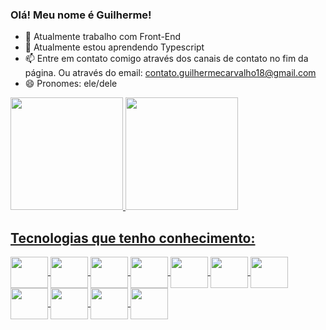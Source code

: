### Olá! Meu nome é Guilherme!

- 🔭 Atualmente trabalho com Front-End
- 🌱 Atualmente estou aprendendo Typescript
- 📫 Entre em contato comigo através dos canais de contato no fim da página. Ou através do email: contato.guilhermecarvalho18@gmail.com
- 😄 Pronomes: ele/dele

<div>
    <a href="https://github.com/GuilhermeCarvalho312">
    <img height="180em" src="https://github-readme-stats.vercel.app/api?username=GuilhermeCarvalho312&show_icons=true">
    <img height="180em" src="https://github-readme-stats.vercel.app/api/top-langs/?username=GuilhermeCarvalho312&langs_count=6&layout=compact">
</div>

##

<div>
    <h2><b>Tecnologias que tenho conhecimento: </b></h2>
</div>

<div>
    <img align="center" height="50" width="60" src="https://cdn.jsdelivr.net/gh/devicons/devicon/icons/javascript/javascript-original.svg" />
    <img align="center" height="50" width="60" src="https://cdn.jsdelivr.net/gh/devicons/devicon/icons/typescript/typescript-original.svg" />
    <img align="center" height="50" width="60" src="https://cdn.jsdelivr.net/gh/devicons/devicon/icons/html5/html5-original.svg" />
    <img align="center" height="50" width="60" src="https://cdn.jsdelivr.net/gh/devicons/devicon/icons/css3/css3-original.svg" />
    <img align="center" height="50" width="60" src="https://cdn.jsdelivr.net/gh/devicons/devicon/icons/python/python-original.svg" />
    <img align="center" height="50" width="60" src="https://cdn.jsdelivr.net/gh/devicons/devicon/icons/angularjs/angularjs-original.svg" />
    <img align="center" height="50" width="60" src="https://cdn.jsdelivr.net/gh/devicons/devicon/icons/java/java-original.svg" />                                  
    <img align="center" height="50" width="60" src="https://cdn.jsdelivr.net/gh/devicons/devicon/icons/git/git-original.svg" />
    <img align="center" height="50" width="60" src="https://cdn.jsdelivr.net/gh/devicons/devicon/icons/sourcetree/sourcetree-original-wordmark.svg" />
    <img align="center" height="50" width="60" src="https://cdn.jsdelivr.net/gh/devicons/devicon/icons/mysql/mysql-original-wordmark.svg" />
    <img align="center" height="50" width="60" src="https://cdn.jsdelivr.net/gh/devicons/devicon/icons/nodejs/nodejs-original.svg" />
</div>

##


<div>
    <a href="https://wa.me//5511982858736" target="_blank"><img src="https://img.shields.io/badge/WhatsApp-25D366?style=for-the-badge&logo=whatsapp&logoColor=white" alt=""></a>
    <a href="https://www.linkedin.com/in/guilherme-augusto-carvalho-s"><img src="https://img.shields.io/badge/LinkedIn-0077B5?style=for-the-badge&logo=linkedin&logoColor=white" alt=""></a>
</div>
